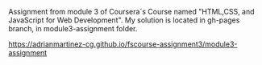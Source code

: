 Assignment from module 3 of Coursera´s Course named "HTML,CSS, and JavaScript for Web Development". My solution is located in gh-pages branch, in module3-assignment folder.

https://adrianmartinez-cg.github.io/fscourse-assignment3/module3-assignment
